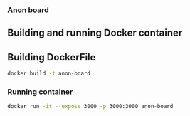 ### Anon board

## Building and running Docker container

## Building DockerFile
```bash
docker build -t anon-board .
```

### Running container
```bash
docker run -it --expose 3000 -p 3000:3000 anon-board
```